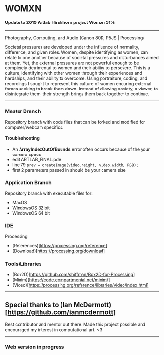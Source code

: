 # WOMXN
#### Update to 2019 Artlab Hirshhorn project Womxn 51%
------------------

Photography, Computing, and Audio (Canon 80D, P5JS | Processing)

Societal pressures are developed under the influence of normality, difference, and given roles. Women, despite identifying as women, can relate to one another because of societal pressures and disturbances aimed at them. Yet, the external pressures are not powerful enough to be completely detrimental to women and their ability to persevere. This is a culture, identifying with other women through their experiences and hardships, and their ability to overcome. Using portraiture, coding, and recordings I sought to represent this culture of women enduring external forces seeking to break them down. Instead of allowing society, a viewer, to disintegrate them, their strength brings them back together to continue.

------------------
### Master Branch
Repository branch with code files that can be forked and modified for computer/webcam specifics.
#### Troubleshooting
- An **ArrayIndexOutOfBounds** error often occurs because of the your camera specs
- edit ARTLAB_FINAL.pde
- line 79 `prev = createImage(video.height, video.width, RGB);`
- first 2 parameters passed in should be your camera size

### Application Branch
Repository branch with executable files for:
- MacOS
- WindowsOS 32 bit
- WindowsOS 64 bit

### IDE
Processing
- (References)[https://processing.org/reference]
- (Download)[https://processing.org/download]

### Tools/Libraries
- (Box2D)[https://github.com/shiffman/Box2D-for-Processing]
- (Minim)[https://code.compartmental.net/minim/]
- (Video)[https://processing.org/reference/libraries/video/index.html]

-------------------

## Special thanks to (Ian McDermott)[https://github.com/ianmcdermott]
Best contributor and mentor out there. Made this project possible and encouraged my interest in computational art. <3

-------------------

### Web version in progress
